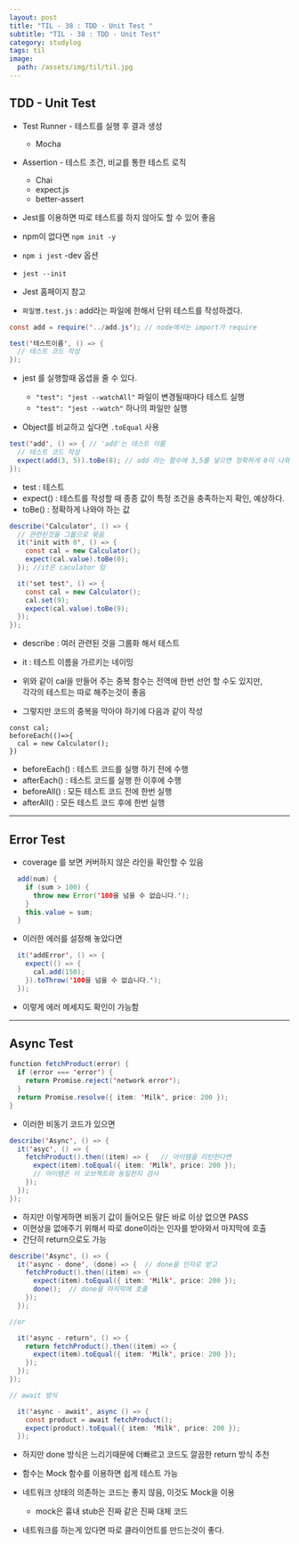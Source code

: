 ```yaml
---
layout: post
title: "TIL - 38 : TDD - Unit Test "
subtitle: "TIL - 38 : TDD - Unit Test"
category: studylog
tags: til
image:
  path: /assets/img/til/til.jpg
---
```


<!-- more -->
## TDD - Unit Test  

* Test Runner - 테스트를 실행 후 결과 생성  
  * Mocha  
 
* Assertion - 테스트 조건, 비교를 통한 테스트 로직  
  * Chai  
  * expect.js  
  * better-assert  

* Jest를 이용하면 따로 테스트를 하지 않아도 할 수 있어 좋음  

* npm이 없다면 `npm init -y`  

* `npm i jest` -dev 옵션  

* `jest --init`  

* Jest 홈페이지 참고  

* `파일명.test.js` : add라는 파일에 한해서 단위 테스트를 작성하겠다.  

```java
const add = require('../add.js'); // node에서는 import가 require

test('테스트이름', () => {
  // 테스트 코드 작성
});
```

* jest 를 실행할때 옵셥을 줄 수 있다.  
  * `"test": "jest --watchAll"` 파일이 변경될때마다 테스트 실행  
  * `"test": "jest --watch"` 하나의 파일만 실행  

* Object를 비교하고 싶다면 `.toEqual` 사용  


```java
test('add', () => { // 'add'는 테스트 이름
  // 테스트 코드 작성
  expect(add(3, 5)).toBe(8); // add 라는 함수에 3,5를 넣으면 정확하게 8이 나와야한다.
});
```  
* test : 테스트
* expect() : 테스트를 작성할 때 종종 값이 특정 조건을 충족하는지 확인, 예상하다.
* toBe() : 정확하게 나와야 하는 값

```java
describe('Calculator', () => {
  // 관련된것을 그룹으로 묶음
  it('init with 0', () => {
    const cal = new Calculator();
    expect(cal.value).toBe(0);
  }); //it은 caculator 임

  it('set test', () => {
    const cal = new Calculator();
    cal.set(9);
    expect(cal.value).toBe(9);
  });
});
```
* describe : 여러 관련된 것을 그룹화 해서 테스트   
* it : 테스트 이름을 가르키는 네이밍  

* 위와 같이 cal을 만들어 주는 중복 함수는 전역에 한번 선언 할 수도 있지만,  
각각의 테스트는 따로 해주는것이 좋음  
* 그렇지만 코드의 중복을 막아야 하기에 다음과 같이 작성  

```
const cal;
beforeEach(()=>{
  cal = new Calculator();
})
```
* beforeEach() : 테스트 코드를 실행 하기 전에 수행  
* afterEach() : 테스트 코드를 실행 한 이후에 수행  
* beforeAll() : 모든 테스트 코드 전에 한번 실행  
* afterAll() : 모든 테스트 코드 후에 한번 실행 

---  

## Error Test  

* coverage 를 보면 커버하지 않은 라인을 확인할 수 있음  

```java
  add(num) {
    if (sum > 100) {
      throw new Error('100을 넘을 수 없습니다.');
    }
    this.value = sum;
  }
```
* 이러한 에러를 설정해 놓았다면  

```java
  it('addError', () => {
    expect(() => {
      cal.add(150);
    }).toThrow('100을 넘을 수 없습니다.');
  });
```
* 이렇게 에러 메세지도 확인이 가능함  

---  

## Async Test  


```java
function fetchProduct(error) {
  if (error === 'error') {
    return Promise.reject('network error');
  }
  return Promise.resolve({ item: 'Milk', price: 200 });
}
```  

* 이러한 비동기 코드가 있으면  


```java
describe('Async', () => {
  it('asyc', () => {
    fetchProduct().then((item) => {   // 아이템을 리턴한다면
      expect(item).toEqual({ item: 'Milk', price: 200 }); 
      // 아이템은 이 오브젝트와 동일한지 검사
    });
  });
});
```
* 하지만 이렇게하면 비동기 값이 들어오든 말든 바로 이상 없으면 PASS  
* 이현상을 없애주기 위해서 따로 done이라는 인자를 받아와서 마지막에 호출  
* 간단히 return으로도 가능

```java
describe('Async', () => {
  it('async - done', (done) => {  // done을 인자로 받고
    fetchProduct().then((item) => {
      expect(item).toEqual({ item: 'Milk', price: 200 });
      done();  // done을 마지막에 호출
    });
  });

//or

  it('async - return', () => {  
    return fetchProduct().then((item) => {
      expect(item).toEqual({ item: 'Milk', price: 200 });
    });
  });
});

// await 방식

  it('async - await', async () => {
    const product = await fetchProduct();
    expect(product).toEqual({ item: 'Milk', price: 200 });
  });


```  

* 하지만 done 방식은 느리기때문에 더빠르고 코드도 깔끔한 return 방식 추천  

* 함수는 Mock 함수를 이용하면 쉽게 테스트 가능  

* 네트워크 상태의 의존하는 코드는 좋지 않음, 이것도 Mock을 이용  
  * mock은 흉내 stub은 진짜 같은 진짜 대체 코드  

* 네트워크를 하는게 있다면 따로 클라이언트를 만드는것이 좋다.  